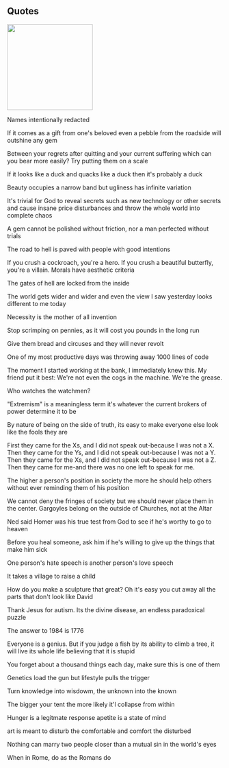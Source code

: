 ## <a name=quotes>Quotes</a>

<img src="/pix/statue-of-liberty-scales-of-justice.avif" style="width:200px; height: auto;">

Names intentionally redacted

If it comes as a gift from one's beloved even a pebble from the roadside will outshine any gem 

Between your regrets after quitting and your current suffering which can you bear more easily? Try putting them on a scale

If it looks like a duck and quacks like a duck then it's probably a duck

Beauty occupies a narrow band but ugliness has infinite variation

It's trivial for God to reveal secrets such as new technology or other secrets and cause insane price disturbances and throw the whole world into complete chaos

A gem cannot be polished without friction, nor a man perfected without trials

The road to hell is paved with people with good intentions

If you crush a cockroach, you're a hero. If you crush a beautiful butterfly, you're a villain. Morals have aesthetic criteria

The gates of hell are locked from the inside

The world gets wider and wider and even the view I saw yesterday looks different to me today

Necessity is the mother of all invention

Stop scrimping on pennies, as it will cost you pounds in the long run

Give them bread and circuses and they will never revolt

One of my most productive days was throwing away 1000 lines of code

The moment I started working at the bank, I immediately knew this. My friend put it best: We're not even the cogs in the machine. We're the grease.

Who watches the watchmen?

"Extremism" is a meaningless term it's whatever the current brokers of power determine it to be

By nature of being on the side of truth, its easy to make everyone else look like the fools they are

First they came for the Xs, and I did not speak out-because I was not a X.  Then they came for the Ys, and I did not speak out-because I was not a Y.  Then they came for the Xs, and I did not speak out-because I was not a Z.  Then they came for me-and there was no one left to speak for me.

The higher a person's position in society the more he should help others without ever reminding them of his position

We cannot deny the fringes of society but we should never place them in the center. Gargoyles belong on the outside of Churches, not at the Altar

Ned said Homer was his true test from God to see if he's worthy to go to heaven

Before you heal someone, ask him if he's willing to give up the things that make him sick

One person's hate speech is another person's love speech

It takes a village to raise a child

How do you make a sculpture that great? Oh it's easy you cut away all the parts that don't look like David

Thank Jesus for autism. Its the divine disease, an endless paradoxical puzzle

The answer to 1984 is 1776

Everyone is a genius. But if you judge a fish by its ability to climb a tree, it will live its whole life believing that it is stupid

You forget about a thousand things each day, make sure this is one of them

Genetics load the gun but lifestyle pulls the trigger

Turn knowledge into wisdowm, the unknown into the known

The bigger your tent the more likely it'l collapse from within

Hunger is a legitmate response apetite is a state of mind

art is meant to disturb the comfortable and comfort the disturbed

Nothing can marry two people closer than a mutual sin in the world's eyes

When in Rome, do as the Romans do
